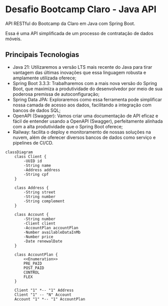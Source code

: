 # Desafio Bootcamp Claro - Java API

API RESTful do Bootcamp da Claro em Java com Spring Boot.

Essa é uma API simplificada de um processo de contratação de dados móveis.

## Principais Tecnologias

- Java 21: Utilizaremos a versão LTS mais recente do Java para tirar vantagem das últimas inovações que essa linguagem robusta e amplamente utilizada oferece;
- Spring Boot 3.3.3: Trabalharemos com a mais nova versão do Spring Boot, que maximiza a produtividade do desenvolvedor por meio de sua poderosa premissa de autoconfiguração;
- Spring Data JPA: Exploraremos como essa ferramenta pode simplificar nossa camada de acesso aos dados, facilitando a integração com bancos de dados SQL;
- OpenAPI (Swagger): Vamos criar uma documentação de API eficaz e fácil de entender usando a OpenAPI (Swagger), perfeitamente alinhada com a alta produtividade que o Spring Boot oferece;
- Railway: facilita o deploy e monitoramento de nossas soluções na nuvem, além de oferecer diversos bancos de dados como serviço e pipelines de CI/CD.

```mermaid
classDiagram
    class Client {
        -UUID id
        -String name
        -Address address
        -String cpf
    }

    class Address {
        -String street
        -String number
        -String complement
    }

    class Account {
        -String number
        -Client client
        -AccountPlan accountPlan
        -Number availableDataInMb
        -Number price
        -Date renewalDate
    }

    class AccountPlan {
        <<Enumeration>>
        PRE_PAID
        POST_PAID
        CONTROL
        FLEX
    }

    Client "1" *-- "1" Address
    Client "1" -- "N" Account
    Account "1" *-- "1" AccountPlan

```